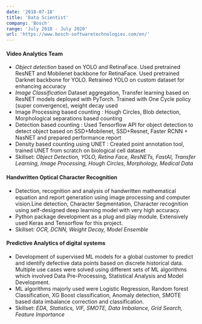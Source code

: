 ```yaml
---
date: '2018-07-18'
title: 'Data Scientist'
company: 'Bosch'
range: 'July 2018 - July 2020'
url: 'https://www.bosch-softwaretechnologies.com/en/'
---
```


#### Video Analytics Team
- *Object detection* based on YOLO and RetinaFace. Used pretrained ResNET and Mobilenet backbone for RetinaFace. Used pretrained Darknet backbone for YOLO. Retrained YOLO on custom dataset for enhancing accuracy
- *Image Classification* Dataset aggregation, Transfer learning based on ResNET models deployed with PyTorch. Trained with One Cycle policy (super convergence), weight decay used
- Image Processing based counting : Hough Circles, Blob detection, Morphological separations based counting
- Detection based counting : Used Tensorflow API for object detection to detect object based on SSD+Mobilenet, SSD+Resnet, Faster RCNN + NasNET and prepared performance report
- Density based counting using UNET : Created point annotation tool, trained UNET from scratch on biological cell dataset
- Skillset: *Object Detection, YOLO, Retina Face, ResNETs, FastAI, Transfer Learning, Image Processing, Hough Circles, Morphology, Medical Data*

####  Handwritten Optical Character Recognition
-  Detection, recognition and analysis of handwritten mathematical equation and report generation using image processing and computer vision.Line detection, Character Segmentation, Character recognition using self-designed deep learning model with very high accuracy.
-  Python package development as a plug and play module. Extensively used Keras and Tensorflow for this project.
- Skillset: *OCR, DCNN, Weight Decay, Model Ensemble*

####  Predictive Analytics of digital systems
-  Development of supervised ML models for a global customer to predict and identify defective data points based on discrete historical data. Multiple use cases were solved using different sets of ML algorithms which involved Data Pre-Processing, Statistical Analysis and Model Development.
-  ML algorithms majorly used were Logistic Regression, Random forest Classification, XG Boost classification, Anomaly detection, SMOTE based data imbalance correction and classification.
- Skillset: *EDA, Statistics, VIF, SMOTE, Data Imbalance, Grid Search, Feature Importance*

